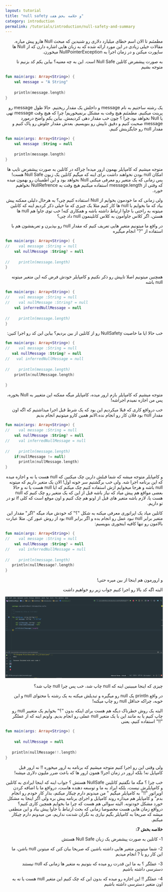 ```yaml
---
layout: tutorial
title: "null safety و خلاصه بخش هفت"
category: introduction
permalink: /tutorials/introduction/null-safety-and-summary
---
```



<div dir="rtl" markdown="1">



مطمئنم تا الان اسم خطای میلیارد دلاری رو شنیدین که مبحث Null هارو پیش میاره. مقالات خیلی زیادی در این مورد ارائه شده که به زبان هایی اشاره دارن که از Null ها ساپورت میکنن و در زمان اجرا به NullPointerException میخورن. 

به صورت پیشفرض کاتلین Null Safe است. این به چه معنیه؟ بیاین یکم کد بزنیم تا متوجه بشیم

</div>

```kotlin
fun main(args: Array<String>) {
    val message = "A String"

    println(message.length)
}
```

<div dir="rtl" markdown="1">

یک رشته ساختیم به نام message و داخلش یک مقدار ریختیم. حالا طول message رو پرینت میکنیم. مطمئنم هیچ وقت به مشکل برنمیخوریم! چرا که هیچ وقت message تهی یا Null نخواهد بود.چرا ؟ چون خب مقدار دهی کردیمش. بیاین یکم واضح درمورد message صحبت کنیم و دقیق تایپش رو بنویسیم. بعدش مقدار جلوش رو پاک کنیم و مقدار null رو جایگزینش کنیم.

</div>

```kotlin
fun main(args: Array<String>) {
    val message :String = null

    println(message.length)
}
```

<div dir="rtl" markdown="1">

متوجه میشیم که کامپایلر بهمون ارور میده! چراکه در کاتلین به صورت پیشفرض تایپ ها امکان null بودن نخواهند داشت برای اینه که میگیم کاتلین یک زبون Null Safe هست! پس زمانی که یک متغیر رو معرفی میکنی Null نخواهد بود و این اطمینان رو بهمون میده که وقتی از message.length استفاده میکنیم هیچ وقت به NullRefrence نخواهیم خورد.

ولی زمانی که ما خودمون بخوایم از Null استفاده کنیم چی؟ به هرحال دلیلی ممکنه پیش بیاد که ما بخوایم با null ها کار کنیم مثلا یک چیزی که ما خیلی ذکر کردیم اینه که کاتلین میتونه به راحتی با جاوا ارتباط داشته باشه و همکاری کنه! خب توی جاوا هم null ها هستن، اگر کلاس جاوامون به کلاس کاتلینمون null داد چی؟

در واقع ما میتونیم متغیر هایی تعریف کنیم که مقدار null رو بپذیرن و تعریفشون هم با استفاده از "?" انجام میگیره

</div>

```kotlin
fun main(args: Array<String>) {
//    val message :String = null
    val nullMessage :String? = null

//    println(message.length)
}
```

<div dir="rtl" markdown="1">

همچنین میتونیم اصلا تایپش رو ذکر نکنیم و کامپایلر خودش فرض کنه این متغیر میتونه null باشه

</div>

```kotlin
fun main(args: Array<String>) {
//    val message :String = null
//    val nullMessage :String? = null
    val inferredNullMessage = null

//    println(message.length)
}
```

<div dir="rtl" markdown="1">

خب حالا ایا ما خاصیت NullSafety رو از کاتلین از بین بردیم؟ بیاین این کد رو اجرا کنین:

</div>

```kotlin
fun main(args: Array<String>) {
//    val message :String = null
   val nullMessage :String? = null
//   val inferredNullMessage = null

//    println(message.length)
    println(nullMessage.length)

}
```

<div dir="rtl" markdown="1">

متوجه میشیم که کامپایلر بازم ارور میده، کامپایلر میگه ممکنه این متغییر به Null بخوره، پس من اجازه نمیدم اجراشه!

خب درواقع کاری که قبلا میکردیم این بود که یک شرط قبل اجرا میذاشتیم که اگه اون مقدار null بود فلان کار رو انجام نده.الانم همین کارو میتونیم انجام بدیم

</div>

```kotlin
fun main(args: Array<String>) {
//    val message :String = null
    val nullMessage :String? = null
//    val inferredNullMessage = null

//    println(message.length)
    if(nullMessage != null)
      println(nullMessage.length)
}
```

<div dir="rtl" markdown="1">

و کامپایلر متوجه میشه که شما قبلش دارین چک میکنین که null هست یا نه و اجازه میده که این برنامه اجرا شه. ولی خب برگشتیم سر خونه اول! الان یک متغیر داریم که میتونه null باشه و هرجا میخوایم ازش استفاده کنیم چک میکنم که ایا null هست یا نه و حالا بعضی مواقع هم پیش میاد که نیاز باشه قبل از این که یک متغیر رو چک کنیم که null هست یا، لازم باشه متغیر های قبل از اونو هم چک کنیم و اون موقع است که کلی if تو در تو داریم.

کاتلین میاد یک اپراتوری معرفی میکنه به شکل "؟" که خودش میاد میگه "اگر" مقدار این متغیر برابر null نبود عمل رو انجام بده و اگر برابر null بود از روش عبور کن. مثلا عبارت بالامون رو تنها کافیه اینجوری بنویسیم:

</div>

```kotlin
fun main(args: Array<String>) {
//    val message :String = null
    val nullMessage :String? = null
//    val inferredNullMessage = null

//    println(message.length)
   println(nullMessage?.length)
}
```

<div dir="rtl" markdown="1">

و ارورمون هم اینجا از بین میره حتی!

البته اگه کد بالا رو اجرا کنیم جواب زیر رو خواهیم داشت

<img src="./result-1.PNG" />

چیزی که اینجا میبینین اینه که null چاپ شد، خب پس چرا null چاپ شد؟

در واقع println یک null رو میگیره و تبدیلش میکنه به یک رشته با محتوای null و این خوبه، چراکه حداقل null رو چاپ میکنه!

البته یک روش خطرناک دیگه هم هست برای اینکه بدون "؟"  بخوایم یک متغییر null رو چاپ کنیم یا به مانند این با یک متغیر null عملی رو انجام بدیم. واونم اینه که از عملگر "!!" استفاده کنیم، یعنی

</div>

```kotlin
fun main(args: Array<String>) {

    val nullMessage = null

   println(nullMessage!!.length)
}
```

<div dir="rtl" markdown="1">

ولی وقتی این رو اجرا کنیم متوجه میشیم که برنامه به ارور میخوره !! نه ارور قبل کامپایل نه! بلکه ارور در زمان اجرا! همون ارور ها که باعث ضرر ملیون دلاری میشه! 

خب چرا ؟ مگه ما نگفتیم کاتلینن NullSafe هستش ؟ جواب اینه که اینجا ایرادی به کاتلین و کامپایلرش نیست، بلکه ایراد به ما و توسعه دهنده هاست، درواقع ما با اضافه کردن اوپراتور "!!" به کامپایلر میگیم " من میدونم دارم چیکار میکنم، بذار کار خودم رو انجام بدم" و کامپایلر هم میذاره روند کامپایل و اجرای برنامه پیش بره ولی اگر اینجا به مشکل خورد مشکل خودتونه. البته سوالی هم هست که چرا ما بخوایم همچین کاری کنیم؟ درواقع زمان هایی هست مخصوصا زمانی که بحث ارتباط با جاوا پیش بیاد و این منطقی میشه که صریحا به کامپایلر بگیم نیازی به نگران شدنت نداریم، من میدونم دارم چیکار میکنم.

**خلاصه بخش 7:**

1-	کاتلین به صورت پیشفرض یک زبان Null Safe هستش

2-	شما میتونین متغیر هایی داشته باشین که صریحا بیان کنن که میتونن null باشن، ما این کار رو با ? انجام میدیم

3-	عملگر ؟ به ما این قدرت رو میده که بتونیم به متغیر ها زمانی که null نیستند دسترسی داشته باشیم

4-	عملگر !! این اجازه رو میده که بدون این که چک کنیم این متغیر null هست یا نه به اون متغیر دسترسی داشته باشیم


</div>


